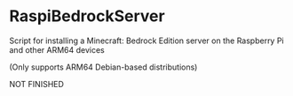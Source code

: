 # RaspiBedrockServer
Script for installing a Minecraft: Bedrock Edition server on the Raspberry Pi and other ARM64 devices

(Only supports ARM64 Debian-based distributions)

NOT FINISHED
